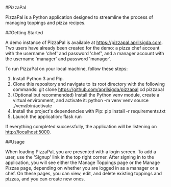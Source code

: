 #PizzaPal

PizzaPal is a Python application designed to streamline the process of managing toppings and pizza recipes.

##Getting Started

A demo instance of PizzaPal is available at <https://pizzapal.aprilsigda.com>. Two users have already been created for the demo: a pizza chef account with the username 'chef' and password 'chef', and a manager account with the username 'manager' and password 'manager'.

To run PizzaPal on your local machine, follow these steps:

1. Install Python 3 and Pip.
2. Clone this repository and navigate to its root directory with the following commands:
    git clone https://github.com/aprilsigda/pizzapal
    cd pizzapal
3. (Optional but recommended) Install the Python venv module, create a virtual environment, and activate it:
    python -m venv venv
    source ./venv/bin/activate
4. Install the project's dependencies with Pip:
    pip install -r requirements.txt
5. Launch the application:
    flask run

If everything completed successfully, the application will be listening on <http://localhost:5000>.

##Usage

When loading PizzaPal, you are presented with a login screen. To add a user, use the 'Signup' link in the top right corner. After signing in to the application, you will see either the Manage Toppings page or the Manage Pizzas page, depending on whether you are logged in as a manager or a chef. On these pages, you can view, edit, and delete existing toppings and pizzas, and you can create new ones.